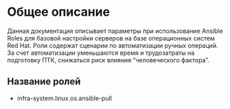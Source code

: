 # Общее описание

Данная документация описывает параметры при использование Ansible Roles для базовой настройки серверов на базе операционных систем Red Hat. Роли содержат сценарии по автоматизации ручных операций. За счет автоматизации уменьшаются время и трудозатраты на подготовку ПТК, снижаться риск влияния “человеческого фактора”.

## Название ролей

* infra-system.linux.os.ansible-pull
